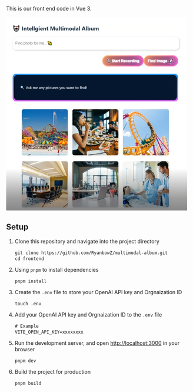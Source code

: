 This is our front end code in Vue 3.

![image](./assets/preview_multi.png)

## Setup

1. Clone this repository and navigate into the project directory

    ```shell
    git clone https://github.com/RyanbowZ/multimodal-album.git
    cd frontend
    ```

2. Using `pnpm` to install dependencies
  
    ```shell
    pnpm install
    ```

3. Create the `.env` file to store your OpenAI API key and Orgnaization ID

    ```shell
    touch .env
    ```

4. Add your OpenAI API key and Orgnaization ID to the `.env` file

    ```shell
    # Example
    VITE_OPEN_API_KEY=xxxxxxxx
    ```

5. Run the development server, and open [http://localhost:3000](http://localhost:3000) in your browser

    ```shell
    pnpm dev
    ```

6. Build the project for production

    ```shell
    pnpm build
    ```
